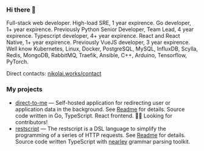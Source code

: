 ### Hi there 👋
Full-stack web developer. High-load SRE, 1 year expirence. Go developer, 1+ year expirence. Previously Python Senior Developer, Team Lead, 4 year expirence. Typescript developer, 4+ year expirence. React and React Native, 1+ year expirence. Previously VueJS developer, 3 year expirence. Well know Kubernetes, Linux, Docker, PostgreSQL, MySQL, InfluxDB, Scylla, Redis, MongoDB, RabbitMQ, Traefik, Ansible, C++, Arduino, Tensorflow, PyTorch.

Direct contacts: [nikolai.works/contact](https://nikolai.works/contact)

### My projects
+ [direct-to-me](https://github.com/kiselev-nikolay/direct-to-me) &mdash; Self-hosted application for redirecting user or application data in the background. See [Readme](https://github.com/kiselev-nikolay/direct-to-me) for details. Source code written in Go, TypeScript. React frontend. 👨‍🏭 Looking for contributors!
+ [restscript](https://github.com/kiselev-nikolay/restscript) &mdash; The restscript is a DSL language to simplify the programming of a series of HTTP requests. See [Readme](https://github.com/kiselev-nikolay/restscript) for details. Source code written TypeScript with [nearley](https://github.com/kach/nearley) grammar parsing toolkit.
